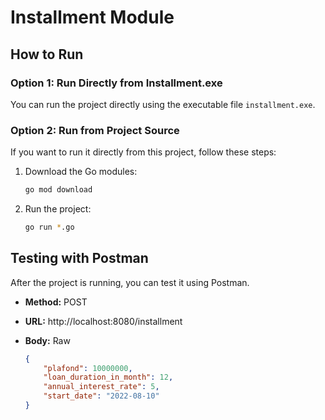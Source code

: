 # Installment Module

## How to Run

### Option 1: Run Directly from Installment.exe

You can run the project directly using the executable file `installment.exe`.

### Option 2: Run from Project Source

If you want to run it directly from this project, follow these steps:

1. Download the Go modules:
    ```bash
    go mod download
    ```

2. Run the project:
    ```bash
    go run *.go
    ```

## Testing with Postman

After the project is running, you can test it using Postman.

- **Method:** POST
- **URL:** http://localhost:8080/installment
- **Body:** Raw

  ```json
  {
      "plafond": 10000000,
      "loan_duration_in_month": 12,
      "annual_interest_rate": 5,
      "start_date": "2022-08-10"
  }
